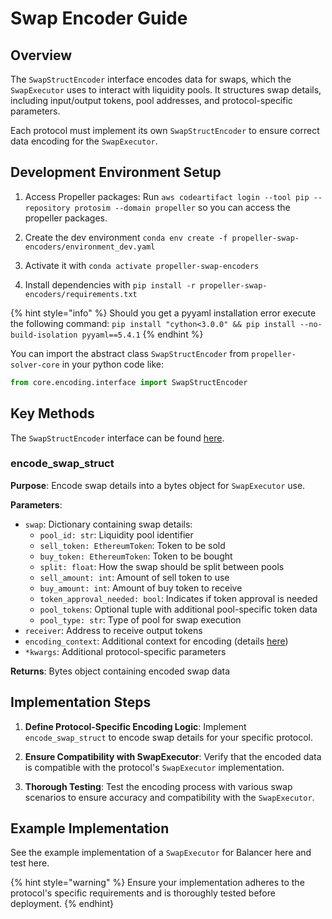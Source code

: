 # Swap Encoder Guide

## Overview

The `SwapStructEncoder` interface encodes data for swaps, which the `SwapExecutor` uses to interact with liquidity pools. It structures swap details, including input/output tokens, pool addresses, and protocol-specific parameters.

Each protocol must implement its own `SwapStructEncoder` to ensure correct data encoding for the `SwapExecutor`.

## Development Environment Setup

1. Access Propeller packages: Run `aws codeartifact login --tool pip --repository protosim --domain propeller` so you can access the propeller packages.

2. Create the dev environment `conda env create -f propeller-swap-encoders/environment_dev.yaml`

3. Activate it with `conda activate propeller-swap-encoders`

4. Install dependencies with `pip install -r propeller-swap-encoders/requirements.txt`

{% hint style="info" %}
Should you get a pyyaml installation error execute the following command: `pip install "cython<3.0.0" && pip install --no-build-isolation pyyaml==5.4.1`
{% endhint %}

You can import the abstract class `SwapStructEncoder` from `propeller-solver-core` in your python code like:
```python
from core.encoding.interface import SwapStructEncoder
```

## Key Methods

The `SwapStructEncoder` interface can be found [here](https://github.com/propeller-heads/defibot/blob/7ea38b92e60e182471f513c2aeef0370c4b3766a/propeller-solver-core/core/encoding/interface.py#L31).

### encode_swap_struct

**Purpose**: Encode swap details into a bytes object for `SwapExecutor` use.

**Parameters**:
- `swap`: Dictionary containing swap details:
  - `pool_id: str`: Liquidity pool identifier
  - `sell_token: EthereumToken`: Token to be sold
  - `buy_token: EthereumToken`: Token to be bought
  - `split: float`: How the swap should be split between pools
  - `sell_amount: int`: Amount of sell token to use
  - `buy_amount: int`: Amount of buy token to receive
  - `token_approval_needed: bool`: Indicates if token approval is needed
  - `pool_tokens`: Optional tuple with additional pool-specific token data
  - `pool_type: str`: Type of pool for swap execution
- `receiver`: Address to receive output tokens
- `encoding_context`: Additional context for encoding (details [here](https://github.com/propeller-heads/defibot/blob/7ea38b92e60e182471f513c2aeef0370c4b3766a/propeller-solver-core/core/encoding/interface.py#L9))
- `*kwargs`: Additional protocol-specific parameters

**Returns**: Bytes object containing encoded swap data

## Implementation Steps

1. **Define Protocol-Specific Encoding Logic**: Implement `encode_swap_struct` to encode swap details for your specific protocol.

2. **Ensure Compatibility with SwapExecutor**: Verify that the encoded data is compatible with the protocol's `SwapExecutor` implementation.

3. **Thorough Testing**: Test the encoding process with various swap scenarios to ensure accuracy and compatibility with the `SwapExecutor`.

## Example Implementation

See the example implementation of a `SwapExecutor` for Balancer here and test here.

{% hint style="warning" %}
Ensure your implementation adheres to the protocol's specific requirements and is thoroughly tested before deployment.
{% endhint}
